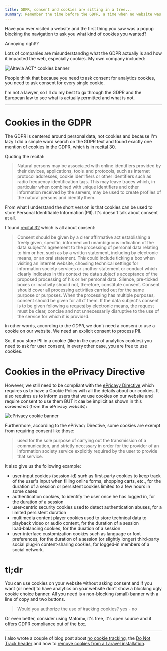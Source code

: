 ```yaml
---
title: GDPR, consent and cookies are sitting in a tree...
summary: Remember the time before the GDPR, a time when no website was bothering you with cookie consent? Yeah, me too.
---
```

Have you ever visited a website and the first thing you saw was a popup blocking the navigation to ask you what kind of cookies you wanted?

Annoying right!?

Lots of companies are misunderstanding what the GDPR actually is and how it impacted the web, especially cookies. My own company included:

![Altavia ACT* cookies banner](/media/posts/altavia-act-cookie-banner.jpg)

People think that because you need to ask consent for analytics cookies, you need to ask consent for every single cookie.

I'm not a lawyer, so I'll do my best to go through the GDPR and the European law to see what is actually permitted and what is not.

---

# Cookies in the GDPR

The GDPR is centered around personal data, not cookies and because I'm lazy I did a simple word search on the GDPR text and found exactly one mention of cookies in the GDPR, which is in [recital 30](https://eur-lex.europa.eu/legal-content/EN/TXT/?qid=1528874672298&uri=CELEX%3A32016R0679).

Quoting the recital:

> Natural persons may be associated with online identifiers provided by their devices, applications, tools, and protocols, such as internet protocol addresses, cookie identifiers or other identifiers such as radio frequency identification tags. This may leave traces which, in particular when combined with unique identifiers and other information received by the servers, may be used to create profiles of the natural persons and identify them.

From what I understand the short version is that cookies can be used to store Personal Identifiable Information (PII). It's doesn't talk about consent at all.

I found [recital 32](https://eur-lex.europa.eu/legal-content/EN/TXT/?qid=1528874672298&uri=CELEX%3A32016R0679) which is all about consent:

> Consent should be given by a clear affirmative act establishing a freely given, specific, informed and unambiguous indication of the data subject's agreement to the processing of personal data relating to him or her, such as by a written statement, including by electronic means, or an oral statement. This could include ticking a box when visiting an internet website, choosing technical settings for information society services or another statement or conduct which clearly indicates in this context the data subject's acceptance of the proposed processing of his or her personal data. Silence, pre-ticked boxes or inactivity should not, therefore, constitute consent. Consent should cover all processing activities carried out for the same purpose or purposes. When the processing has multiple purposes, consent should be given for all of them. If the data subject's consent is to be given following a request by electronic means, the request must be clear, concise and not unnecessarily disruptive to the use of the service for which it is provided.

In other words, according to the GDPR, we don't need a consent to use a cookie on our website. We need an explicit consent to process PII.

So, if you store PII in a cookie (like in the case of analytics cookies) you need to ask for user consent, in every other case, you are free to use cookies.

# Cookies in the ePrivacy Directive

However, we still need to be compliant with the [ePricavy Directive](http://ec.europa.eu/ipg/basics/legal/cookies/index_en.htm) which requires us to have a Cookie Policy with all the details about our cookies. It also requires us to inform users that we use cookies on our website and require consent to use them BUT it can be implicit as shown in this screenshot (from the ePrivacy website):

![ePrivacy cookie banner](/media/posts/eprivacy-cookie-banner.png)

Furthermore, according to the ePrivacy Directive, some cookies are exempt from requiring consent like those:

> used for the sole purpose of carrying out the transmission of a communication, and strictly necessary in order for the provider of an information society service explicitly required by the user to provide that service.

It also give us the following example:
- user‑input cookies (session-id) such as first‑party cookies to keep track of the user's input when filling online forms, shopping carts, etc., for the duration of a session or persistent cookies limited to a few hours in some cases
- authentication cookies, to identify the user once he has logged in, for the duration of a session
- user‑centric security cookies used to detect authentication abuses, for a limited persistent duration
- multimedia content player cookies used to store technical data to playback video or audio content, for the duration of a session
load‑balancing cookies, for the duration of a session
- user‑interface customization cookies such as language or font preferences, for the duration of a session (or slightly longer)
third‑party social plug‑in content‑sharing cookies, for logged‑in members of a social network.

# tl;dr

You can use cookies on your website without asking consent and if you want (or need) to have analytics on your website don't show a blocking ugly cookie choice banner. All you need is a non-blocking (small) banner with a line of copy and two buttons.

> Would you authorize the use of tracking cookies? yes - no

Or even better, consider using Matomo, it's free, it's open source and it offers GDPR compliance out of the box.

---

I also wrote a couple of blog post about [no cookie tracking](https://dieterstinglhamber.me/gdpr-compliant-tracking), the [Do Not Track header](https://dieterstinglhamber.me/taking-the-donottrack-header-into-account) and how to [remove cookies from a Laravel installation](https://dieterstinglhamber.me/join-the-light-side-we-have-no-cookies).
